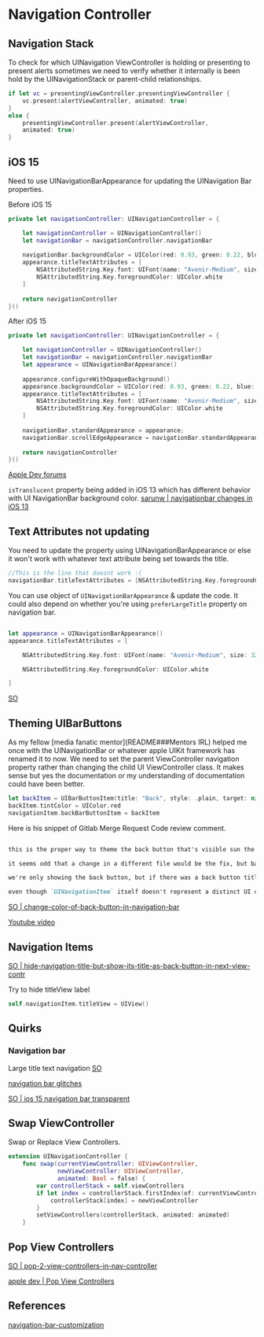 # Navigation Controller
## Navigation Stack

To check for which UINavigation ViewController is holding or presenting to present alerts sometimes we need to verify whether it internally is been hold by the UINavigationStack or parent-child relationships.


```swift
if let vc = presentingViewController.presentingViewController {
	vc.present(alertViewController, animated: true)
} 
else {
	presentingViewController.present(alertViewController,
	animated: true)
}
```


## iOS 15

Need to use UINavigationBarAppearance for updating the UINavigation Bar properties.

Before iOS 15

```swift
private let navigationController: UINavigationController = {

	let navigationController = UINavigationController()
	let navigationBar = navigationController.navigationBar
	
	navigationBar.backgroundColor = UIColor(red: 0.93, green: 0.22, blue: 0.28, alpha: 1.00)
	appearance.titleTextAttributes = [
		NSAttributedString.Key.font: UIFont(name: "Avenir-Medium", size: 32.0)!,
		NSAttributedString.Key.foregroundColor: UIColor.white
	]
	
	return navigationController
}()

```

After iOS 15
```swift
private let navigationController: UINavigationController = {

	let navigationController = UINavigationController()
	let navigationBar = navigationController.navigationBar
	let appearance = UINavigationBarAppearance()
	
	appearance.configureWithOpaqueBackground()
	appearance.backgroundColor = UIColor(red: 0.93, green: 0.22, blue: 0.28, alpha: 1.00)
	appearance.titleTextAttributes = [
		NSAttributedString.Key.font: UIFont(name: "Avenir-Medium", size: 32.0)!,
		NSAttributedString.Key.foregroundColor: UIColor.white
	]
	
	navigationBar.standardAppearance = appearance;
	navigationBar.scrollEdgeAppearance = navigationBar.standardAppearance	
	
	return navigationController
}()
```

[Apple Dev forums](https://developer.apple.com/forums/thread/682420)

`isTranslucent` property being added in iOS 13 which has different behavior with UI NavigationBar background color.
[sarunw | navigationbar changes in iOS 13](https://sarunw.com/posts/uinavigationbar-changes-in-ios13/)

## Text Attributes not updating

You need to update the property using UINavigationBarAppearance or else it won't work with whatever text attribute being set towards the title.

```swift
//This is the line that doesnt work :( 
navigationBar.titleTextAttributes = [NSAttributedString.Key.foregroundColor: UIColor.white
```

You can use object of  `UINavigationBarAppearance` & update the code. It could also depend on whether you're using `preferLargeTitle` property on navigation bar.

```swift

let appearance = UINavigationBarAppearance()
appearance.titleTextAttributes = [

	NSAttributedString.Key.font: UIFont(name: "Avenir-Medium", size: 32.0)!,

	NSAttributedString.Key.foregroundColor: UIColor.white

]
```

[SO](https://stackoverflow.com/questions/54207002/uinavigationbar-wont-set-title-text-attributes)


## Theming UIBarButtons

As my fellow [media fanatic mentor](README###Mentors IRL) helped me once with the UINavigationBar or whatever apple UIKit framework has renamed it to now.
We need to set the parent ViewController navigation property rather than changing the child UI ViewController class.
It makes sense but yes the documentation or my understanding of documentation could have been better.


```swift
let backItem = UIBarButtonItem(title: "Back", style: .plain, target: nil, action: nil)
backItem.tintColor = UIColor.red
navigationItem.backBarButtonItem = backItem
```

Here is his snippet of Gitlab Merge Request Code review comment.

```markdown

this is the proper way to theme the back button that's visible sun the nav bar when viewing the `FieldMetaType ListViewController`.

it seems odd that a change in a different file would be the fix, but back bar button items are usually owned by the view controller that's below the currently visible view controller in a navigation controller. this actually makes sense tho when you consider that the back button's content is actually driven by the previous view controller's content.

we're only showing the back button, but if there was a back button title, we would want it to be set by the view controller that already knows title. and that's exactly what `UINavigationItem` does for us, allows us to configure everything related to this view controller's navigation bar content and behavior (which is only used if this view controller is used inside of a `UINavigationController`).

even though `UINavigationItem` itself doesn't represent a distinct UI component, it's an abstraction that is used within the specific context of push/pop style navigation.
```

[SO | change-color-of-back-button-in-navigation-bar](https://stackoverflow.com/questions/28733936/change-color-of-back-button-in-navigation-bar)

[Youtube video](https://www.youtube.com/watch?v=7KdRpFEOG9I)

## Navigation Items

[SO | hide-navigation-title-but-show-its-title-as-back-button-in-next-view-contr](https://stackoverflow.com/questions/39643169/swift-hide-navigation-title-but-show-its-title-as-back-button-in-next-view-contr)

Try to hide titleView label

```swift
self.navigationItem.titleView = UIView()
```


## Quirks

### Navigation bar
Large title text navigation
[SO](https://stackoverflow.com/questions/47649375/ios-11-large-navigation-bar-title-unexpected-velocity)

[navigation bar glitches](https://swiftsenpai.com/development/large-title-uinavigationbar-glitches/)

[SO | ios 15 navigation bar transparent](https://stackoverflow.com/questions/69111478/ios-15-navigation-bar-transparent)

## Swap ViewController

Swap or Replace View Controllers.

```swift
extension UINavigationController {
    func swap(currentViewController: UIViewController,
              newViewController: UIViewController,
              animated: Bool = false) {
        var controllerStack = self.viewControllers
        if let index = controllerStack.firstIndex(of: currentViewController) {
            controllerStack[index] = newViewController
        }
        setViewControllers(controllerStack, animated: animated)
    }
```

## Pop View Controllers

[SO | pop-2-view-controllers-in-nav-controller](https://stackoverflow.com/questions/26132658/pop-2-view-controllers-in-nav-controller-in-swift)

[apple dev | Pop View Controllers](https://developer.apple.com/forums/thread/134078)

## References

[navigation-bar-customization](https://dmtopolog.com/navigation-bar-customization/)
